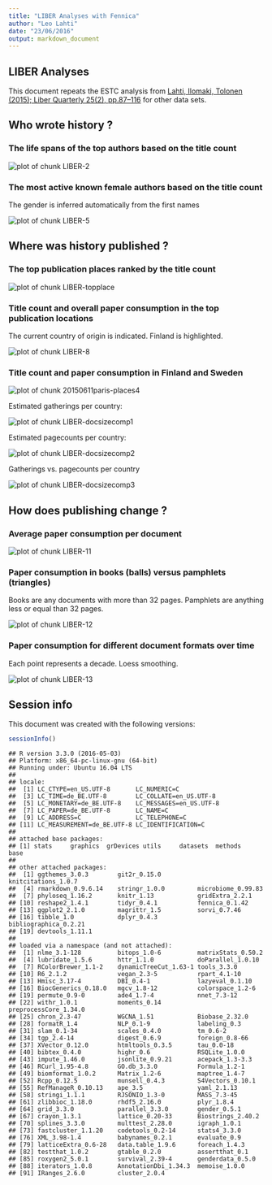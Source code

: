 ```yaml
---
title: "LIBER Analyses with Fennica"
author: "Leo Lahti"
date: "23/06/2016"
output: markdown_document
---
```


## LIBER Analyses



This document repeats the ESTC analysis from [Lahti, Ilomaki, Tolonen (2015); Liber Quarterly 25(2), pp.87–116](http://doi.org/10.18352/lq.10112) for other data sets.


## Who wrote history ?

### The life spans of the top authors based on the title count

![plot of chunk LIBER-2](figure_20151023_LIBER/LIBER-2-1.png)




### The most active known female authors based on the title count

The gender is inferred automatically from the first names

![plot of chunk LIBER-5](figure_20151023_LIBER/LIBER-5-1.png)


## Where was history published ?

### The top publication places ranked by the title count

![plot of chunk LIBER-topplace](figure_20151023_LIBER/LIBER-topplace-1.png)



### Title count and overall paper consumption in the top publication locations

The current country of origin is indicated. Finland is highlighted.

![plot of chunk LIBER-8](figure_20151023_LIBER/LIBER-8-1.png)



### Title count and paper consumption in Finland and Sweden

![plot of chunk 20150611paris-places4](figure_20151023_LIBER/20150611paris-places4-1.png)


Estimated gatherings per country:

![plot of chunk LIBER-docsizecomp1](figure_20151023_LIBER/LIBER-docsizecomp1-1.png)

Estimated pagecounts per country:

![plot of chunk LIBER-docsizecomp2](figure_20151023_LIBER/LIBER-docsizecomp2-1.png)

Gatherings vs. pagecounts per country

![plot of chunk LIBER-docsizecomp3](figure_20151023_LIBER/LIBER-docsizecomp3-1.png)

## How does publishing change ?

### Average paper consumption per document 

![plot of chunk LIBER-11](figure_20151023_LIBER/LIBER-11-1.png)


### Paper consumption in books (balls) versus pamphlets (triangles)

Books are any documents with more than 32 pages. Pamphlets are anything less or equal than 32 pages.

![plot of chunk LIBER-12](figure_20151023_LIBER/LIBER-12-1.png)


### Paper consumption for different document formats over time

Each point represents a decade. Loess smoothing.

![plot of chunk LIBER-13](figure_20151023_LIBER/LIBER-13-1.png)



## Session info

This document was created with the following versions:


```r
sessionInfo()
```

```
## R version 3.3.0 (2016-05-03)
## Platform: x86_64-pc-linux-gnu (64-bit)
## Running under: Ubuntu 16.04 LTS
## 
## locale:
##  [1] LC_CTYPE=en_US.UTF-8       LC_NUMERIC=C              
##  [3] LC_TIME=de_BE.UTF-8        LC_COLLATE=en_US.UTF-8    
##  [5] LC_MONETARY=de_BE.UTF-8    LC_MESSAGES=en_US.UTF-8   
##  [7] LC_PAPER=de_BE.UTF-8       LC_NAME=C                 
##  [9] LC_ADDRESS=C               LC_TELEPHONE=C            
## [11] LC_MEASUREMENT=de_BE.UTF-8 LC_IDENTIFICATION=C       
## 
## attached base packages:
## [1] stats     graphics  grDevices utils     datasets  methods   base     
## 
## other attached packages:
##  [1] ggthemes_3.0.3        git2r_0.15.0          knitcitations_1.0.7  
##  [4] rmarkdown_0.9.6.14    stringr_1.0.0         microbiome_0.99.83   
##  [7] phyloseq_1.16.2       knitr_1.13            gridExtra_2.2.1      
## [10] reshape2_1.4.1        tidyr_0.4.1           fennica_0.1.42       
## [13] ggplot2_2.1.0         magrittr_1.5          sorvi_0.7.46         
## [16] tibble_1.0            dplyr_0.4.3           bibliographica_0.2.21
## [19] devtools_1.11.1      
## 
## loaded via a namespace (and not attached):
##  [1] nlme_3.1-128          bitops_1.0-6          matrixStats_0.50.2   
##  [4] lubridate_1.5.6       httr_1.1.0            doParallel_1.0.10    
##  [7] RColorBrewer_1.1-2    dynamicTreeCut_1.63-1 tools_3.3.0          
## [10] R6_2.1.2              vegan_2.3-5           rpart_4.1-10         
## [13] Hmisc_3.17-4          DBI_0.4-1             lazyeval_0.1.10      
## [16] BiocGenerics_0.18.0   mgcv_1.8-12           colorspace_1.2-6     
## [19] permute_0.9-0         ade4_1.7-4            nnet_7.3-12          
## [22] withr_1.0.1           moments_0.14          preprocessCore_1.34.0
## [25] chron_2.3-47          WGCNA_1.51            Biobase_2.32.0       
## [28] formatR_1.4           NLP_0.1-9             labeling_0.3         
## [31] slam_0.1-34           scales_0.4.0          tm_0.6-2             
## [34] tgp_2.4-14            digest_0.6.9          foreign_0.8-66       
## [37] XVector_0.12.0        htmltools_0.3.5       tau_0.0-18           
## [40] bibtex_0.4.0          highr_0.6             RSQLite_1.0.0        
## [43] impute_1.46.0         jsonlite_0.9.21       acepack_1.3-3.3      
## [46] RCurl_1.95-4.8        GO.db_3.3.0           Formula_1.2-1        
## [49] biomformat_1.0.2      Matrix_1.2-6          maptree_1.4-7        
## [52] Rcpp_0.12.5           munsell_0.4.3         S4Vectors_0.10.1     
## [55] RefManageR_0.10.13    ape_3.5               yaml_2.1.13          
## [58] stringi_1.1.1         RJSONIO_1.3-0         MASS_7.3-45          
## [61] zlibbioc_1.18.0       rhdf5_2.16.0          plyr_1.8.4           
## [64] grid_3.3.0            parallel_3.3.0        gender_0.5.1         
## [67] crayon_1.3.1          lattice_0.20-33       Biostrings_2.40.2    
## [70] splines_3.3.0         multtest_2.28.0       igraph_1.0.1         
## [73] fastcluster_1.1.20    codetools_0.2-14      stats4_3.3.0         
## [76] XML_3.98-1.4          babynames_0.2.1       evaluate_0.9         
## [79] latticeExtra_0.6-28   data.table_1.9.6      foreach_1.4.3        
## [82] testthat_1.0.2        gtable_0.2.0          assertthat_0.1       
## [85] roxygen2_5.0.1        survival_2.39-4       genderdata_0.5.0     
## [88] iterators_1.0.8       AnnotationDbi_1.34.3  memoise_1.0.0        
## [91] IRanges_2.6.0         cluster_2.0.4
```


